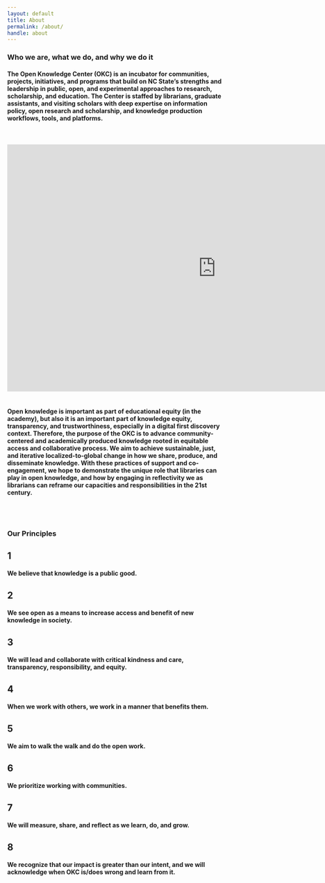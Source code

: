 ```yaml
---
layout: default
title: About
permalink: /about/
handle: about
---
```


<link rel="preconnect" href="https://fonts.googleapis.com">
<link rel="preconnect" href="https://fonts.gstatic.com" crossorigin>
<link href="https://fonts.googleapis.com/css2?family=Bungee+Shade&family=Urbanist:wght@300&display=swap" rel="stylesheet">



### Who we are, what we do, and why we do it

#### The Open Knowledge Center (OKC) is an incubator for communities, projects, initiatives, and programs that build on NC State’s strengths and leadership in public, open, and experimental approaches to research, scholarship, and education. The Center is staffed by librarians, graduate assistants, and visiting scholars with deep expertise on information policy, open research and scholarship, and knowledge production workflows, tools, and platforms. 
<br>
<br>	

<iframe src="https://docs.google.com/presentation/d/e/2PACX-1vTMyp8mbWMq6lH7MVqx402J1BXIuYS_jjQRsZVbMpEVnXKc2lbiib-eQFn4tgrhF64rnLpR875_whXh/embed?start=true&loop=true&delayms=3000" frameborder="0" width="960" height="569" allowfullscreen="true" mozallowfullscreen="true" webkitallowfullscreen="true"></iframe>
	
<br>
<br>

#### Open knowledge is important as part of educational equity (in the academy), but also it is an important part of knowledge equity, transparency, and trustworthiness, especially in a digital first discovery context. Therefore, the purpose of the OKC is to advance community-centered and academically produced knowledge rooted in equitable access and collaborative process. We aim to achieve sustainable, just, and iterative localized-to-global change in how we share, produce, and disseminate knowledge. With these practices of support and co-engagement, we hope to demonstrate the unique role that libraries can play in open knowledge, and how by engaging in reflectivity we as librarians can reframe our capacities and responsibilities in the 21st century.

<br>
<br>

### Our Principles

## 1   
#### We believe that knowledge is a public good.
	
## 2   
#### We see open as a means to increase access and benefit of new knowledge in society.
	
## 3   
#### We will lead and collaborate with critical kindness and care, transparency, responsibility, and equity.

## 4   
#### When we work with others, we work in a manner that benefits them.
	
## 5   
#### We aim to walk the walk and do the open work.
	
## 6   
#### We prioritize working with communities.
	
## 7   
#### We will measure, share, and reflect as we learn, do, and grow.

## 8   
#### We recognize that our impact is greater than our intent, and we will acknowledge when OKC is/does wrong and learn from it.
	




